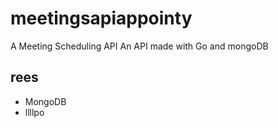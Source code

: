 # meetingsapiappointy
A Meeting Scheduling API
An API made with Go and mongoDB
## rees
* MongoDB
* llllpo
